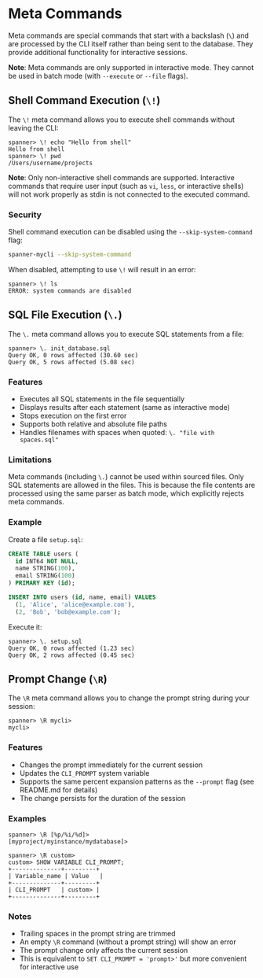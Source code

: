 # Meta Commands

Meta commands are special commands that start with a backslash (`\`) and are processed by the CLI itself rather than being sent to the database. They provide additional functionality for interactive sessions.

**Note**: Meta commands are only supported in interactive mode. They cannot be used in batch mode (with `--execute` or `--file` flags).

## Shell Command Execution (`\!`)

The `\!` meta command allows you to execute shell commands without leaving the CLI:

```
spanner> \! echo "Hello from shell"
Hello from shell
spanner> \! pwd
/Users/username/projects
```

**Note**: Only non-interactive shell commands are supported. Interactive commands that require user input (such as `vi`, `less`, or interactive shells) will not work properly as stdin is not connected to the executed command.

### Security

Shell command execution can be disabled using the `--skip-system-command` flag:

```bash
spanner-mycli --skip-system-command
```

When disabled, attempting to use `\!` will result in an error:

```
spanner> \! ls
ERROR: system commands are disabled
```

## SQL File Execution (`\.`)

The `\.` meta command allows you to execute SQL statements from a file:

```
spanner> \. init_database.sql
Query OK, 0 rows affected (30.60 sec)
Query OK, 5 rows affected (5.08 sec)
```

### Features

- Executes all SQL statements in the file sequentially
- Displays results after each statement (same as interactive mode)
- Stops execution on the first error
- Supports both relative and absolute file paths
- Handles filenames with spaces when quoted: `\. "file with spaces.sql"`

### Limitations

Meta commands (including `\.`) cannot be used within sourced files. Only SQL statements are allowed in the files. This is because the file contents are processed using the same parser as batch mode, which explicitly rejects meta commands.

### Example

Create a file `setup.sql`:
```sql
CREATE TABLE users (
  id INT64 NOT NULL,
  name STRING(100),
  email STRING(100)
) PRIMARY KEY (id);

INSERT INTO users (id, name, email) VALUES
  (1, 'Alice', 'alice@example.com'),
  (2, 'Bob', 'bob@example.com');
```

Execute it:
```
spanner> \. setup.sql
Query OK, 0 rows affected (1.23 sec)
Query OK, 2 rows affected (0.45 sec)
```

## Prompt Change (`\R`)

The `\R` meta command allows you to change the prompt string during your session:

```
spanner> \R mycli> 
mycli> 
```

### Features

- Changes the prompt immediately for the current session
- Updates the `CLI_PROMPT` system variable
- Supports the same percent expansion patterns as the `--prompt` flag (see README.md for details)
- The change persists for the duration of the session

### Examples

```
spanner> \R [%p/%i/%d]> 
[myproject/myinstance/mydatabase]> 

spanner> \R custom> 
custom> SHOW VARIABLE CLI_PROMPT;
+--------------+---------+
| Variable_name | Value   |
+--------------+---------+
| CLI_PROMPT   | custom> |
+--------------+---------+
```

### Notes

- Trailing spaces in the prompt string are trimmed
- An empty `\R` command (without a prompt string) will show an error
- The prompt change only affects the current session
- This is equivalent to `SET CLI_PROMPT = 'prompt>'` but more convenient for interactive use